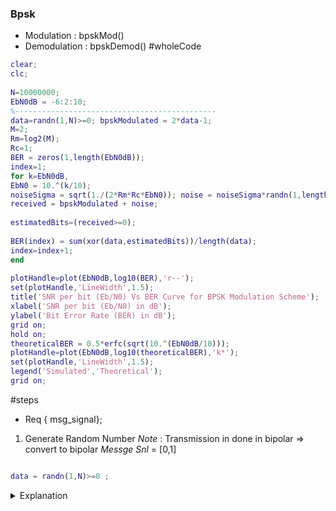 ### Bpsk

- Modulation : bpskMod()
- Demodulation : bpskDemod()
#wholeCode
```matlab
clear;
clc;
 
N=10000000; 
EbN0dB = -6:2:10; 
%---------------------------------------------
data=randn(1,N)>=0; bpskModulated = 2*data-1; 
M=2; 
Rm=log2(M); 
Rc=1; 
BER = zeros(1,length(EbN0dB)); 
index=1;
for k=EbN0dB,
EbN0 = 10.^(k/10); 
noiseSigma = sqrt(1./(2*Rm*Rc*EbN0)); noise = noiseSigma*randn(1,length(bpskModulated));
received = bpskModulated + noise;
 
estimatedBits=(received>=0);
 
BER(index) = sum(xor(data,estimatedBits))/length(data);
index=index+1;
end
 
plotHandle=plot(EbN0dB,log10(BER),'r--');
set(plotHandle,'LineWidth',1.5);
title('SNR per bit (Eb/N0) Vs BER Curve for BPSK Modulation Scheme');
xlabel('SNR per bit (Eb/N0) in dB');
ylabel('Bit Error Rate (BER) in dB');
grid on;
hold on;
theoreticalBER = 0.5*erfc(sqrt(10.^(EbN0dB/10)));
plotHandle=plot(EbN0dB,log10(theoreticalBER),'k*');
set(plotHandle,'LineWidth',1.5);
legend('Simulated','Theoretical');
grid on;

```



#steps
- Req { msg_signal};

1. Generate Random Number
*Note* : Transmission  in done in bipolar => convert to bipolar
*Messge Snl* = [0,1]

```Matlab

data = randn(1,N)>=0 ; 

```
<details><summary>Explanation</summary>
`data = randn(1,N)>=0` Sets the data variable if the generated randn()'s output > mdcmd
 0 and resets(value will be equal to 0) if its output < 0
</summary>

2. Make data => 1,-1 

```Matlab
bpskModulated = 2*data-1;
```

2. Define channel add noise to it
*Req* : Length of message signale and noise should be equal


```matlab

noiseSigma = sqrt(1./(2*Rm*Rc*EbN0))
noise = noiseSigma * randn(2,length(bpskModulated)) % length... = 10



```


  
3. Identify The messege
*Note* :  Threshold Detection is used to identify the recieved signal

```matlab
recieved  = bpskModulated + noise 
```

	- Threshold detector
		```matlab
		 estimatedBits = (received>=0) 
		```


- Detect No of Error Bits
	XOR Tx and Rx , take sum = Bit error




### Aim 
1. Plot [[SNR]] vs [[Bit error rate]]
SNR 1/o< Bit Error rate (o< = propotional)
- Specs

- Steps
	1. 

DB <= Linear Scale ; 10 .^(k/20)



Notes - 

#?define
```matlab
 BER = zeros(1,length(EbN0dB)) 
```























